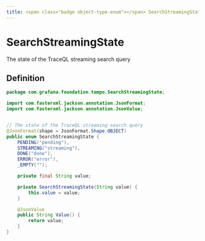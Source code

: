 ```yaml
---
title: <span class="badge object-type-enum"></span> SearchStreamingState
---
```

# <span class="badge object-type-enum"></span> SearchStreamingState

The state of the TraceQL streaming search query

## Definition

```java
package com.grafana.foundation.tempo.SearchStreamingState;

import com.fasterxml.jackson.annotation.JsonFormat;
import com.fasterxml.jackson.annotation.JsonValue;


// The state of the TraceQL streaming search query
@JsonFormat(shape = JsonFormat.Shape.OBJECT)
public enum SearchStreamingState {
    PENDING("pending"),
    STREAMING("streaming"),
    DONE("done"),
    ERROR("error"),
    _EMPTY("");

    private final String value;

    private SearchStreamingState(String value) {
        this.value = value;
    }

    @JsonValue
    public String Value() {
        return value;
    }
}

```
